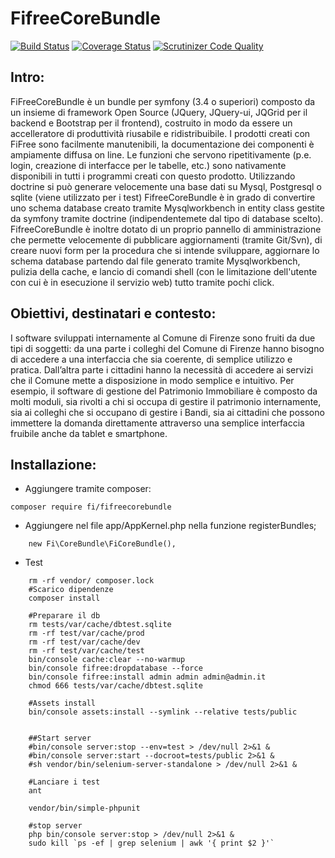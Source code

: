 FifreeCoreBundle
=============
[![Build Status](https://travis-ci.org/ComuneFI/FifreeCoreBundle.svg?branch=master)](https://travis-ci.org/ComuneFI/FifreeCoreBundle)
[![Coverage Status](https://coveralls.io/repos/github/ComuneFI/FifreeCoreBundle/badge.svg?branch=master)](https://coveralls.io/github/ComuneFI/FifreeCoreBundle?branch=master)
[![Scrutinizer Code Quality](https://scrutinizer-ci.com/g/ComuneFI/FifreeCoreBundle/badges/quality-score.png?b=master)](https://scrutinizer-ci.com/g/ComuneFI/FifreeCoreBundle/?branch=master)

Intro:
-------------
FiFreeCoreBundle è un bundle per symfony (3.4 o superiori) composto da un insieme di framework Open Source (JQuery, JQuery-ui, JQGrid per il backend e Bootstrap per il frontend), costruito in modo da essere un accelleratore di produttività riusabile e ridistribuibile.
I prodotti creati con FiFree sono facilmente manutenibili, la documentazione dei componenti è ampiamente diffusa on line.
Le funzioni che servono ripetitivamente (p.e. login, creazione di interfacce per le tabelle, etc.) sono nativamente disponibili in tutti i programmi creati con questo prodotto.
Utilizzando doctrine si può generare velocemente una base dati su Mysql, Postgresql o sqlite (viene utilizzato per i test)
FifreeCoreBundle è in grado di convertire uno schema database creato tramite Mysqlworkbench in entity class gestite da symfony tramite doctrine (indipendentemete dal tipo di database scelto).
FifreeCoreBundle è inoltre dotato di un proprio pannello di amministrazione che permette velocemente di pubblicare aggiornamenti (tramite Git/Svn), di creare nuovi form per la procedura che si intende sviluppare, aggiornare lo schema database partendo dal file generato tramite Mysqlworkbench, pulizia della cache, e lancio di comandi shell (con le limitazione dell'utente con cui è in esecuzione il servizio web) tutto tramite pochi click.

Obiettivi, destinatari e contesto: 
-------------
I software sviluppati internamente al Comune di Firenze sono fruiti da due tipi di soggetti: da una parte i colleghi del Comune di Firenze hanno bisogno di accedere a una interfaccia che sia coerente, di semplice utilizzo e pratica. 
Dall’altra parte i cittadini hanno la necessità di accedere ai servizi che il Comune mette a disposizione in modo semplice e intuitivo. 
Per esempio, il software di gestione del Patrimonio Immobiliare è composto da molti moduli, sia rivolti a chi si occupa di gestire il patrimonio internamente, sia ai colleghi che si occupano di gestire i Bandi, sia ai cittadini che possono immettere la domanda direttamente attraverso una semplice interfaccia fruibile anche da tablet e smartphone. 

Installazione:
-------------

- Aggiungere tramite composer:
```
composer require fi/fifreecorebundle
```
- Aggiungere nel file app/AppKernel.php nella funzione registerBundles;
```
    new Fi\CoreBundle\FiCoreBundle(),
```

- Test

```
    rm -rf vendor/ composer.lock
    #Scarico dipendenze
    composer install

    #Preparare il db
    rm tests/var/cache/dbtest.sqlite
    rm -rf test/var/cache/prod
    rm -rf test/var/cache/dev
    rm -rf test/var/cache/test
    bin/console cache:clear --no-warmup
    bin/console fifree:dropdatabase --force
    bin/console fifree:install admin admin admin@admin.it
    chmod 666 tests/var/cache/dbtest.sqlite

    #Assets install
    bin/console assets:install --symlink --relative tests/public
                        

    ##Start server 
    #bin/console server:stop --env=test > /dev/null 2>&1 &
    #bin/console server:start --docroot=tests/public 2>&1 &
    #sh vendor/bin/selenium-server-standalone > /dev/null 2>&1 &

    #Lanciare i test
    ant

    vendor/bin/simple-phpunit

    #stop server
    php bin/console server:stop > /dev/null 2>&1 &
    sudo kill `ps -ef | grep selenium | awk '{ print $2 }'`
   
```
